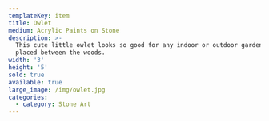 ```yaml
---
templateKey: item
title: Owlet
medium: Acrylic Paints on Stone
description: >-
  This cute little owlet looks so good for any indoor or outdoor garden decor
  placed between the woods.
width: '3'
height: '5'
sold: true
available: true
large_image: /img/owlet.jpg
categories:
  - category: Stone Art
---
```


